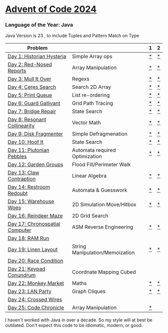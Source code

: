 # [Advent of Code 2024](https://adventofcode.com/2024)

### Language of the Year: Java

Java Version is 23 , to include Tuples and Pattern Match on Type


| Problem                                                                |                                 | 1                                                                                        | 2                                                                                        |
|------------------------------------------------------------------------|---------------------------------|------------------------------------------------------------------------------------------|------------------------------------------------------------------------------------------|
| [Day 1: Historian Hysteria](https://adventofcode.com/2024/day/1)       | Simple Array ops                | [*](https://github.com/dnabre/advent_2024/blob/master/src/main/java/aoc_2024/Day01.)     | [*](https://raw.githubusercontent.com/dnabre/advent_2024/master/Day01.java)              |
| [Day 2: Red-Nosed Reports](https://adventofcode.com/2024/day/2)        | Array Manipulation              | [*](https://github.com/dnabre/advent_2024/blob/master/src/main/java/aoc_2024/Day02.java) | [*](https://github.com/dnabre/advent_2024/blob/master/src/main/java/aoc_2024/Day02.java) |
| [Day 3: Mull It Over ](https://adventofcode.com/2024/day/3)            | Regexs                          | [*](https://github.com/dnabre/advent_2024/blob/master/src/main/java/aoc_2024/Day03.java) | [*](https://github.com/dnabre/advent_2024/blob/master/src/main/java/aoc_2024/Day03.java) |
| [Day 4: Ceres Search ](https://adventofcode.com/2024/day/4)            | Search 2D Array                 | [*](https://github.com/dnabre/advent_2024/blob/master/src/main/java/aoc_2024/Day04.java) | [*](https://github.com/dnabre/advent_2024/blob/master/src/main/java/aoc_2024/Day04.java) |
| [Day 5: Print Queue](https://adventofcode.com/2024/day/5)              | List re-ordering                | [*](https://github.com/dnabre/advent_2024/blob/master/src/main/java/aoc_2024/Day05.java) | [*](https://github.com/dnabre/advent_2024/blob/master/src/main/java/aoc_2024/Day05.java) |
| [Day 6: Guard Gallivant](https://adventofcode.com/2024/day/6)          | Grid Path Tracing               | [*](https://github.com/dnabre/advent_2024/blob/master/src/main/java/aoc_2024/Day06.java) | [*](https://github.com/dnabre/advent_2024/blob/master/src/main/java/aoc_2024/Day06.java) |
| [Day 7:  Bridge Repair](https://adventofcode.com/2024/day/7)           | State Search                    | [*](https://github.com/dnabre/advent_2024/blob/master/src/main/java/aoc_2024/Day07.java) | [*](https://github.com/dnabre/advent_2024/blob/master/src/main/java/aoc_2024/Day07.java) |
| [Day 8: Resonant Collinearity ](https://adventofcode.com/2024/day/8)   | Vector Math                     | [*](https://github.com/dnabre/advent_2024/blob/master/src/main/java/aoc_2024/Day08.java) | [*](https://github.com/dnabre/advent_2024/blob/master/src/main/java/aoc_2024/Day08.java) |
| [Day 9:  Disk Fragmenter](https://adventofcode.com/2024/day/9)         | Simple Defragmenation           | [*](https://github.com/dnabre/advent_2024/blob/master/src/main/java/aoc_2024/Day09.java) | [*](https://github.com/dnabre/advent_2024/blob/master/src/main/java/aoc_2024/Day09.java) |
| [Day 10: Hoof It](https://adventofcode.com/2024/day/10)                | State Search                    | [*](https://github.com/dnabre/advent_2024/blob/master/src/main/java/aoc_2024/Day10.java) | [*](https://github.com/dnabre/advent_2024/blob/master/src/main/java/aoc_2024/Day10.java) |
| [Day 11: Plutonian Pebbles](https://adventofcode.com/2024/day/11)      | Automata required Optimization  | [*](https://github.com/dnabre/advent_2024/blob/master/src/main/java/aoc_2024/Day11.java) | [*](https://github.com/dnabre/advent_2024/blob/master/src/main/java/aoc_2024/Day11.java) |
| [Day 12: Garden Groups](https://adventofcode.com/2024/day/12)          | Flood Fill/Perimeter Walk       | [ ](https://github.com/dnabre/advent_2024/blob/master/src/main/java/aoc_2024/Day12.java) | [ ](https://github.com/dnabre/advent_2024/blob/master/src/main/java/aoc_2024/Day12.java) |
| [Day 13: Claw Contraption](https://adventofcode.com/2024/day/13)       | Linear Algebra                  | [*](https://github.com/dnabre/advent_2024/blob/master/src/main/java/aoc_2024/Day13.java) | [*](https://github.com/dnabre/advent_2024/blob/master/src/main/java/aoc_2024/Day13.java) |
| [Day 14: Restroom Redoubt](https://adventofcode.com/2024/day/14)       | Automata & Guesswork            | [*](https://github.com/dnabre/advent_2024/blob/master/src/main/java/aoc_2024/Day14.java) | [*](https://github.com/dnabre/advent_2024/blob/master/src/main/java/aoc_2024/Day14.java) |
| [Day 15: Warehouse Woes ](https://adventofcode.com/2024/day/15)        | 2D Simulation Move/Hitbox       | [*](https://github.com/dnabre/advent_2024/blob/master/src/main/java/aoc_2024/Day15.java) | [*](https://github.com/dnabre/advent_2024/blob/master/src/main/java/aoc_2024/Day15.java) |
| [Day 16: Reindeer Maze](https://adventofcode.com/2024/day/16)          | 2D Grid Search                  | [ ](https://github.com/dnabre/advent_2024/blob/master/src/main/java/aoc_2024/Day16.java) | [ ](https://github.com/dnabre/advent_2024/blob/master/src/main/java/aoc_2024/Day16.java) |
| [Day 17: Chronospatial Computer](https://adventofcode.com/2024/day/17) | ASM Reverse Engineering         | [*](https://github.com/dnabre/advent_2024/blob/master/src/main/java/aoc_2024/Day17.java) | [*](https://github.com/dnabre/advent_2024/blob/master/src/main/java/aoc_2024/Day17.java) |
| [Day 18: RAM Run](https://adventofcode.com/2024/day/18)                |                                 | [ ](https://github.com/dnabre/advent_2024/blob/master/src/main/java/aoc_2024/Day18.java) | [ ](https://github.com/dnabre/advent_2024/blob/master/src/main/java/aoc_2024/Day18.java) |
| [Day 19: Linen Layout ](https://adventofcode.com/2024/day/19)          | String Manipulation/Memoization | [*](https://github.com/dnabre/advent_2024/blob/master/src/main/java/aoc_2024/Day19.java) | [*](https://github.com/dnabre/advent_2024/blob/master/src/main/java/aoc_2024/Day19.java) |
| [Day 20: Race Condition ](https://adventofcode.com/2024/day/20)        |                                 | [ ](https://github.com/dnabre/advent_2024/blob/master/src/main/java/aoc_2024/Day20.java) | [ ](https://github.com/dnabre/advent_2024/blob/master/src/main/java/aoc_2024/Day20.java) |
| [Day 21: Keypad Conundrum ](https://adventofcode.com/2024/day/21)                      | Coordnate Mapping Cubed         | [ ](https://github.com/dnabre/advent_2024/blob/master/src/main/java/aoc_2024/Day21.java) | [ ](https://github.com/dnabre/advent_2024/blob/master/src/main/java/aoc_2024/Day21.java) |
| [Day 22: Monkey Market](https://adventofcode.com/2024/day/22)          | Maths                           | [*](https://github.com/dnabre/advent_2024/blob/master/src/main/java/aoc_2024/Day22.java) | [*](https://github.com/dnabre/advent_2024/blob/master/src/main/java/aoc_2024/Day22.java) |
| [Day 23: LAN Party ](https://adventofcode.com/2024/day/23)             | Graph Cliques                   | [*](https://github.com/dnabre/advent_2024/blob/master/src/main/java/aoc_2024/Day23.java) | [*](https://github.com/dnabre/advent_2024/blob/master/src/main/java/aoc_2024/Day23.java) |
| [Day 24: Crossed Wires](https://adventofcode.com/2024/day/24)                       |                                 | [ ](https://github.com/dnabre/advent_2024/blob/master/src/main/java/aoc_2024/Day24.java) | [ ](https://github.com/dnabre/advent_2024/blob/master/src/main/java/aoc_2024/Day24.java) |
| [Day 25: Code Chronicle ](https://adventofcode.com/2024/day/25)        | Array Manipulation              | [*](https://github.com/dnabre/advent_2024/blob/master/src/main/java/aoc_2024/Day25.java) | [ ](https://raw.githubusercontent.com/dnabre/advent_2024/master/aoc_25.java)             |

I haven't worked with Java in over a decade. So my style will at best be outdated. Don't expect this code to be
idiomatic, modern, or good.


